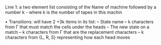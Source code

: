 Line 1: a two element list consisting of the Name of machine followed by a number k - where k is the number of tapes in this machin

• Transitions: will have 2 +3k items in its list: – State name
– k characters from Γ that must match the cells under the heads – The new state on a match
– k characters from Γ that are the replacement characters
– k characters from {L, R, S} representing how each head moves